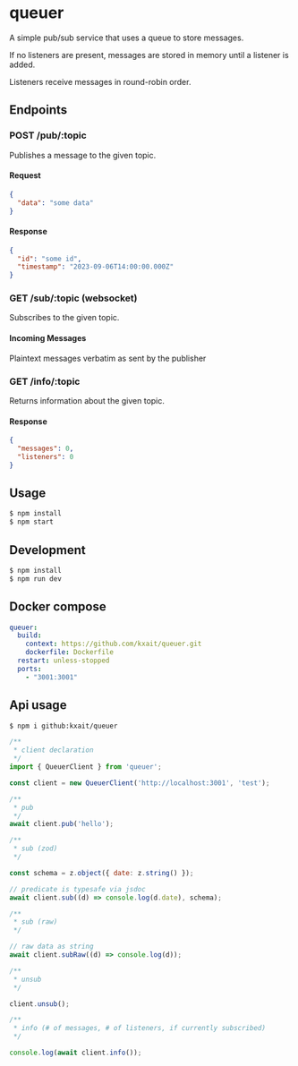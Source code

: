 # queuer

A simple pub/sub service that uses a queue to store messages.

If no listeners are present, messages are stored in memory until a listener is added.

Listeners receive messages in round-robin order.

## Endpoints

### POST /pub/:topic

Publishes a message to the given topic.

#### Request

```json
{
  "data": "some data"
}
```

#### Response

```json
{
  "id": "some id",
  "timestamp": "2023-09-06T14:00:00.000Z"
}
```

### GET /sub/:topic (websocket)

Subscribes to the given topic.

#### Incoming Messages

Plaintext messages verbatim as sent by the publisher

### GET /info/:topic

Returns information about the given topic.

#### Response

```json
{
  "messages": 0,
  "listeners": 0
}
```

## Usage

```bash
$ npm install
$ npm start
```

## Development

```bash
$ npm install
$ npm run dev
```

## Docker compose

```yaml
queuer:
  build:
    context: https://github.com/kxait/queuer.git
    dockerfile: Dockerfile
  restart: unless-stopped
  ports:
    - "3001:3001"
```

## Api usage

```bash
$ npm i github:kxait/queuer
```

```js
/**
 * client declaration
 */
import { QueuerClient } from 'queuer';

const client = new QueuerClient('http://localhost:3001', 'test');

/**
 * pub
 */
await client.pub('hello');

/**
 * sub (zod)
 */

const schema = z.object({ date: z.string() });

// predicate is typesafe via jsdoc
await client.sub((d) => console.log(d.date), schema);

/**
 * sub (raw)
 */

// raw data as string
await client.subRaw((d) => console.log(d));

/**
 * unsub
 */

client.unsub();

/**
 * info (# of messages, # of listeners, if currently subscribed)
 */

console.log(await client.info());
```
